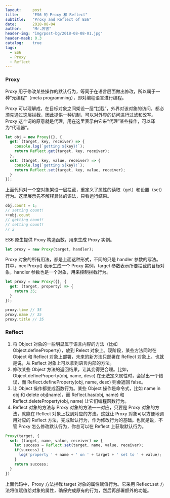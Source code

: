 ```yaml
---
layout:     post
title:      "ES6 的 Proxy 和 Reflect"
subtitle:   "Proxy and Reflect of ES6"
date:       2018-08-04
author:     "Mr.厉害"
header-img: "img/post-bg/2018-08-08-01.jpg"
header-mask: 0.3
catalog:    true
tags:
  - ES6
  - Proxy
  - Reflect
---
```


### Proxy

Proxy 用于修改某些操作的默认行为，等同于在语言层面做出修改，所以属于一种“元编程”（meta programming），即对编程语言进行编程。

Proxy 可以理解成，在目标对象之间架设一层“拦截”，外界对该对象的访问，都必须先通过这层拦截，因此提供一种机制，可以对外界的访问进行过滤和改写。 Proxy 这个词的原意就是代理，用在这里表示由它来“代理”某些操作，可以译为“代理器”。

```js
let obj = new Proxy({}, {
  get: (target, key, receiver) => {
    console.log(`getting ${key}!`);
    return Reflect.get(target, key, receiver);
  },
  set: (target, key, value, receiver) => {
    console.log(`getting ${key}!`);
    return Reflect.set(target, key, value, receiver);
  }
});
```

上面代码对一个空对象架设一层拦截，重定义了属性的读取（get）和设置（set）行为。这里展示先不解释具体的语法，只看运行结果。

```js
obj.count = 1;
// setting count!
++obj.count
// getting count!
// setting count!
// 2
```
ES6 原生提供 Proxy 构造函数，用来生成 Proxy 实例。

```js
let proxy = new Proxy(target, handler);
```

Proxy 对象的所有用法，都是上面这种形式，不同的只是 handler 参数的写法。其中，nex Proxy() 表示生成一个 Proxy 实例，target 参数表示所要拦截的目标对象，handler 参数也是一个对象，用来控制拦截行为。

```js
let proxy = new Proxy({}, {
  get: (target, property) => {
    return 35;
  }
});

proxy.time // 35
proxy.name // 35
proxy.title // 35
```

### Reflect

1. 将 Object 对象的一些明显属于语言内容的方法（比如 Object.defineProperty），放到 Relect 对象上。现阶段，某些方法同时在 Object 和 Reflect 对象上部署，未来的新方法只部署在 Reflect 对象上。也就是说，从 Reflect 对象上可以拿到语言内部的方法。
2. 修改某些 Object 方法的返回结果，让其变得更合理。比如，Object.defineProperty(obj, name, desc) 在无法定义属性时，会抛出一个错误，而 Reflect.defineProperty(obj, name, desc) 则会返回 false。
3. 让 Object 操作都变成函数行为。某些 Object 操作是命令式，比如 name in obj 和 delete obj[name]，而 Reflect.has(obj, name) 和 Reflect.deleteProperty(obj, name) 让它们编程函数行为。
4. Reflect 对象的方法与 Proxy 对象的方法一一对应，只要是 Proxy 对象的方法，就能在 Reflect 对象上找到对应的方法。这就让 Proxy 对象可以方便地调用对应的 Reflect 方法，完成默认行为，作为修改行为的基础。也就是说，不管 Proxy 怎么修改默认行为，你总可以在 Reflect 上获取默认行为。

```js
Proxy(target, {
  set: (target, name, value, receiver) => {
    let success = Reflect.set(target, name, value, receiver);
    if(success) {
      log('property ' + name + ' on ' + target + ' set to ' + value);
    }
    return success;
  }
})
```
上面代码中，Proxy 方法拦截 target 对象的属性赋值行为。它采用 Reflect.set 方法将值赋值给对象的属性，确保完成原有的行为，然后再部署额外的功能。
